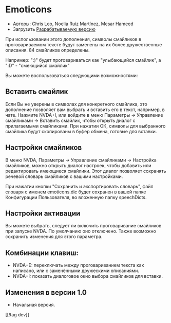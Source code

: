 # Emoticons #

* Авторы: Chris Leo, Noelia Ruiz Martínez, Mesar Hameed
* Загрузить [Разрабатываемую версию][1]

При использовании этого дополнения, символы смайликов в проговариваемом
тексте будут заменены на их более дружественные описания. 84 смайликов
определены.

Например: ":)" будет проговариваться как "улыбающийся смайлик", а ":D" -
"смеющийся смайлик"

Вы можете воспользоваться следующими возможностями:

## Вставить смайлик ##

Если Вы не уверены в символах для конкретного смайлика, это дополнение позволяет вам выбрать и вставить его в текст, например, в чате.
Нажмите NVDA+I, или войдите в меню Параметры -> Управление смайликами -> Вставить смайлик, чтобы открыть диалог 
с прилагаемыми смайликами.
При нажатии ОК, символы для выбранного смайлика будут скопированы в буфер обмена, готовые для вставки.


## Настройки смайликов ##

В меню NVDA, Параметры -> Управление смайликами -> Настройка смайликов, можно открыть диалог настроек, чтобы добавить или редактировать имеющиеся смайлики.
Этот диалог позволяет сохранять речевой словарь смайликов с вашими настройками.

При нажатии кнопки "Сохранить и экспортировать словарь", файл словаря с
именем emoticons.dic будет сохранен в вашей папке Конфигурации Пользователя,
во вложенную папку speechDicts.


## Настройки активации ##

Вы можете выбрать, следует ли включить проговаривание смайликов при запуске
NVDA. По умолчанию оно отключено. Также возможно сохранить изменения для
этого параметра.

## Комбинации клавиш: ##

*	NVDA+E: переключать между проговариванием текста как написано, или с
  заменёнными дружескими описаниями.
*	NVDA+I: показать диалоговое окно выбора смайликов для вставки.

## Изменения в версии 1.0 ##

* Начальная версия.
 
[[!tag dev]]

[1]: http://addons.nvda-project.org/files/get.php?file=emo-dev
